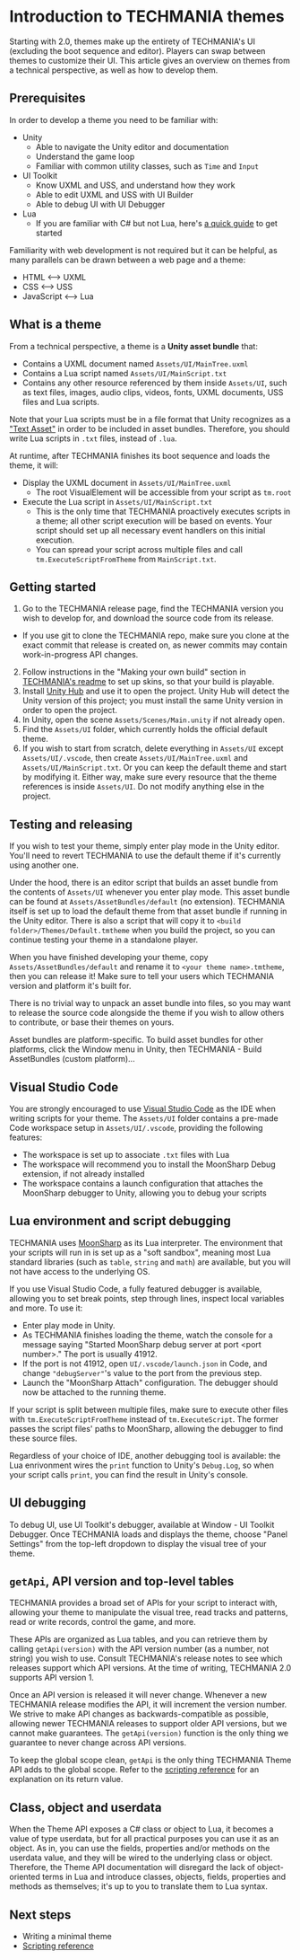 # Introduction to TECHMANIA themes

Starting with 2.0, themes make up the entirety of TECHMANIA's UI (excluding the boot sequence and editor). Players can swap between themes to customize their UI. This article gives an overview on themes from a technical perspective, as well as how to develop them.

## Prerequisites

In order to develop a theme you need to be familiar with:
- Unity
  - Able to navigate the Unity editor and documentation
  - Understand the game loop
  - Familiar with common utility classes, such as `Time` and `Input`
- UI Toolkit
  - Know UXML and USS, and understand how they work
  - Able to edit UXML and USS with UI Builder
  - Able to debug UI with UI Debugger
- Lua
  - If you are familiar with C# but not Lua, here's [a quick guide](C%23_guide_to_Lua.md) to get started

Familiarity with web development is not required but it can be helpful, as many parallels can be drawn between a web page and a theme:
- HTML <--> UXML
- CSS <--> USS
- JavaScript <--> Lua

## What is a theme

From a technical perspective, a theme is a **Unity asset bundle** that:

- Contains a UXML document named `Assets/UI/MainTree.uxml`
- Contains a Lua script named `Assets/UI/MainScript.txt`
- Contains any other resource referenced by them inside `Assets/UI`, such as text files, images, audio clips, videos, fonts, UXML documents, USS files and Lua scripts.

Note that your Lua scripts must be in a file format that Unity recognizes as a ["Text Asset"](https://docs.unity3d.com/2022.2/Documentation/Manual/class-TextAsset.html) in order to be included in asset bundles. Therefore, you should write Lua scripts in `.txt` files, instead of `.lua`.

At runtime, after TECHMANIA finishes its boot sequence and loads the theme, it will:

- Display the UXML document in `Assets/UI/MainTree.uxml`
  - The root VisualElement will be accessible from your script as `tm.root`
- Execute the Lua script in `Assets/UI/MainScript.txt`
  - This is the only time that TECHMANIA proactively executes scripts in a theme; all other script execution will be based on events. Your script should set up all necessary event handlers on this initial execution.
  - You can spread your script across multiple files and call `tm.ExecuteScriptFromTheme` from `MainScript.txt`.

## Getting started

1. Go to the TECHMANIA release page, find the TECHMANIA version you wish to develop for, and download the source code from its release.
  - If you use git to clone the TECHMANIA repo, make sure you clone at the exact commit that release is created on, as newer commits may contain work-in-progress API changes.
2. Follow instructions in the "Making your own build" section in [TECHMANIA's readme](https://github.com/techmania-team/techmania#making-your-own-builds) to set up skins, so that your build is playable.
3. Install [Unity Hub](https://unity.com/download) and use it to open the project. Unity Hub will detect the Unity version of this project; you must install the same Unity version in order to open the project.
4. In Unity, open the scene `Assets/Scenes/Main.unity` if not already open.
5. Find the `Assets/UI` folder, which currently holds the official default theme.
6. If you wish to start from scratch, delete everything in `Assets/UI` except `Assets/UI/.vscode`, then create `Assets/UI/MainTree.uxml` and `Assets/UI/MainScript.txt`. Or you can keep the default theme and start by modifying it. Either way, make sure every resource that the theme references is inside `Assets/UI`. Do not modify anything else in the project.

## Testing and releasing

If you wish to test your theme, simply enter play mode in the Unity editor. You'll need to revert TECHMANIA to use the default theme if it's currently using another one.

Under the hood, there is an editor script that builds an asset bundle from the contents of `Assets/UI` whenever you enter play mode. This asset bundle can be found at `Assets/AssetBundles/default` (no extension). TECHMANIA itself is set up to load the default theme from that asset bundle if running in the Unity editor. There is also a script that will copy it to `<build folder>/Themes/Default.tmtheme` when you build the project, so you can continue testing your theme in a standalone player.

When you have finished developing your theme, copy `Assets/AssetBundles/default` and rename it to `<your theme name>.tmtheme`, then you can release it! Make sure to tell your users which TECHMANIA version and platform it's built for.

There is no trivial way to unpack an asset bundle into files, so you may want to release the source code alongside the theme if you wish to allow others to contribute, or base their themes on yours.

Asset bundles are platform-specific. To build asset bundles for other platforms, click the Window menu in Unity, then TECHMANIA - Build AssetBundles (custom platform)...

## Visual Studio Code

You are strongly encouraged to use [Visual Studio Code](https://code.visualstudio.com/) as the IDE when writing scripts for your theme. The `Assets/UI` folder contains a pre-made Code workspace setup in `Assets/UI/.vscode`, providing the following features:

* The workspace is set up to associate `.txt` files with Lua
* The workspace will recommend you to install the MoonSharp Debug extension, if not already installed
* The workspace contains a launch configuration that attaches the MoonSharp debugger to Unity, allowing you to debug your scripts

## Lua environment and script debugging

TECHMANIA uses [MoonSharp](https://www.moonsharp.org/) as its Lua interpreter. The environment that your scripts will run in is set up as a "soft sandbox", meaning most Lua standard libraries (such as `table`, `string` and `math`) are available, but you will not have access to the underlying OS.

If you use Visual Studio Code, a fully featured debugger is available, allowing you to set break points, step through lines, inspect local variables and more. To use it:

* Enter play mode in Unity.
* As TECHMANIA finishes loading the theme, watch the console for a message saying "Started MoonSharp debug server at port \<port number\>." The port is usually 41912.
* If the port is not 41912, open `UI/.vscode/launch.json` in Code, and change `"debugServer"`'s value to the port from the previous step.
* Launch the "MoonSharp Attach" configuration. The debugger should now be attached to the running theme.

If your script is split between multiple files, make sure to execute other files with `tm.ExecuteScriptFromTheme` instead of `tm.ExecuteScript`. The former passes the script files' paths to MoonSharp, allowing the debugger to find these source files.

Regardless of your choice of IDE, another debugging tool is available: the Lua enrivonment wires the `print` function to Unity's `Debug.Log`, so when your script calls `print`, you can find the result in Unity's console.

## UI debugging

To debug UI, use UI Toolkit's debugger, available at Window - UI Toolkit Debugger. Once TECHMANIA loads and displays the theme, choose "Panel Settings" from the top-left dropdown to display the visual tree of your theme.

## `getApi`, API version and top-level tables

TECHMANIA provides a broad set of APIs for your script to interact with, allowing your theme to manipulate the visual tree, read tracks and patterns, read or write records, control the game, and more.

These APIs are organized as Lua tables, and you can retrieve them by calling `getApi(version)` with the API version number (as a number, not string) you wish to use. Consult TECHMANIA's release notes to see which releases support which API versions. At the time of writing, TECHMANIA 2.0 supports API version 1.

Once an API version is released it will never change. Whenever a new TECHMANIA release modifies the API, it will increment the version number. We strive to make API changes as backwards-compatible as possible, allowing newer TECHMANIA releases to support older API versions, but we cannot make guarantees. The `getApi(version)` function is the only thing we guarantee to never change across API versions.

To keep the global scope clean, `getApi` is the only thing TECHMANIA Theme API adds to the global scope. Refer to the [scripting reference](Scripting_reference.md) for an explanation on its return value.

## Class, object and userdata

When the Theme API exposes a C# class or object to Lua, it becomes a value of type userdata, but for all practical purposes you can use it as an object. As in, you can use the fields, properties and/or methods on the userdata value, and they will be wired to the underlying class or object. Therefore, the Theme API documentation will disregard the lack of object-oriented terms in Lua and introduce classes, objects, fields, properties and methods as themselves; it's up to you to translate them to Lua syntax.

## Next steps

- Writing a minimal theme
- [Scripting reference](Scripting_reference.md)
